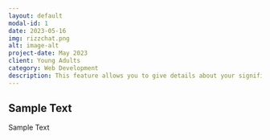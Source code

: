 ```yaml
---
layout: default
modal-id: 1
date: 2023-05-16
img: rizzchat.png
alt: image-alt
project-date: May 2023
client: Young Adults
category: Web Development
description: This feature allows you to give details about your significant other and the AI technology will give you pick up lines.
---
```


## Sample Text

Sample Text

